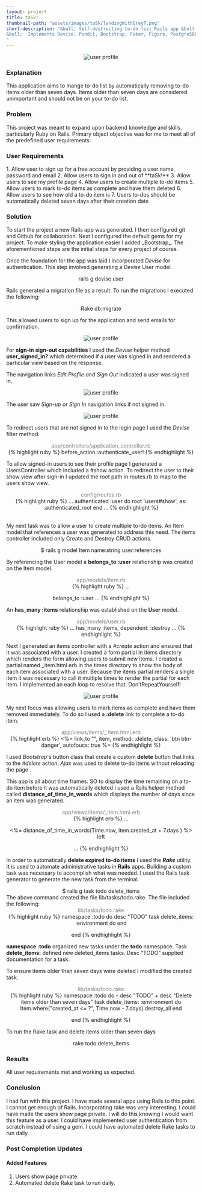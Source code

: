 ```yaml
---
layout: project
title: taSk!
thumbnail-path: "assets/images/taSk/landingWithGreyT.png"
short-description: "&bull; Self-destructing to-do list Rails app &bull; Automatically deletes tasks older than 7 days. &bull; Incorporates Ajax to delete expired tasks &bull; Custom Rake task to automate deletions.
&bull;  Implements Devise, Pundit, Bootstrap, Faker, Figaro, PostgreSQL, Send Grid, Factory Girls.
"
---
```


<p align="center">
  <img  class="img-resize" src="/assets/images/taSk/taSkHome.png" alt="user profile">
</p>

<h3 class="wide w3-center">Explanation</h3>

This application aims to mange to-do list by automatically removing  to-do items older than seven days. Items older than seven days are considered unimportant and should not be on your to-do list.  

<h3 class="wide w3-center">Problem</h3>

This project was meant to expand upon backend knowledge and skills, particularly Ruby on Rails. Primary object objective was for me to meet all of the predefined user requirements.  

<h3 class="wide w3-center">User Requirements</h3>
1. Allow user to sign up for a free account by providing a user name, password and email
2. Allow users to sign in and out of **taSk!**
3. Allow users to see my profile page
4. Allow users to create multiple to-do items
5. Allow users to mark to-do items as complete and have them deleted
6. Allow users to see how old a to-do item is
7. Users to-dos should be automatically deleted seven days after their creation date

<h3 class="wide w3-center">Solution</h3>
To start the project a new Rails app was generated. I then configured git and Github for collaboration. Next I configured the default gems for my project. To make styling the application easier I added _Bootstrap_. The aforementioned steps are the initial steps for every project of course.

Once the foundation for the app was laid I incorporated _Devise_ for authentication. This step involved generating a _Devise_ User model.

<center class="highlight">
rails g devise user
</center>


Rails generated a migration file as a result. To run the migrations I executed the following:
<center class="highlight">
Rake db:migrate
</center>

This allowed users to sign up for the application and send emails for confirmation.


<p align="center">
  <img  class="img-resize" src="/assets/images/taSk/signUp.png" alt="user profile">
</p>

For __sign-in sign-out capabilities__ I used the _Devise_ helper method **user_signed_in?** which determined if a user was signed in and rendered a particular view based on the response.

The navigation links _Edit Profile and Sign Out_ indicated a user was signed in.


<p align="center">
  <img  class="img-resize"  src="/assets/images/taSk/taskList.png" alt="user profile">
</p>

The user saw _Sign-up or Sign In_ navigation links if not signed in.  


<p align="center">
  <img  class="img-resize"  src="/assets/images/taSk/signUp.png" alt="user profile">
</p>

To redirect users that are not signed in to the login page   I used the _Devise_ filter method.


<center style="color:grey">app/controllers/application_controller.rb</center>

<center class="highlight">
{% highlight ruby %}
before_action :authenticate_user!
{% endhighlight %}
</center>

To allow signed-in users to see their profile page I generated a UsersController which included a #show action.  To redirect the user to their show view after sign-in I updated the root path in routes.rb to map to the users show view.

<center style="color:grey">config/routes.rb</center>

<center class="highlight">
{% highlight ruby %}
...
  authenticated :user do
      root 'users#show', as: :authenticated_root
  end
...
{% endhighlight %}
</center>
<br>

My next task was to allow a user to create multiple to-do items. An Item model that references a user was generated to address this need. The items controller included only <span class="w3-text-magenta">C</span>reate and <span class="w3-text-magenta">D</span>estroy <span class="w3-text-magenta">CRUD</span> actions.


<center class="highlight">
$ rails g model Item name:string user:references
</center>

By referencing the User model a **belongs_to :user** relationship was created on the Item model.

<center style="color:grey">app/models/item.rb</center>

<center class="highlight">
{% highlight ruby %}
...

  belongs_to :user
...
{% endhighlight %}
</center>

 An **has_many :items** relationship was established on the **User** model.

<center style="color:grey">app/models/user.rb</center>

<center class="highlight">
{% highlight ruby %}
...
  has_many :items, dependent: :destroy
...
{% endhighlight %}
</center>

Next I generated an items controller with a _#create_ action and ensured that it was associated with a user. I created a form partial in items directory which renders the form allowing users to submit new items. I created a partial named \_item.html.erb in the times directory to show the body of each item associated with a user. Because the items partial renders a single item it was necessary to call it multiple times to render the partial for each item. I implemented an each loop to resolve that. <span class="w3-text-magenta">D</span>on’t<span class="w3-text-magenta">R</span>epeat<span class="w3-text-magenta">Y</span>ourself!


<p align="center">
  <img  class="img-resize"  src="/assets/images/taSk/fullListNoLogo.png" alt="user profile">
</p>

My next focus was allowing users to mark items as complete and have them removed immediately. To do so I used a **:delete**  link to complete a to-do item.

<center style="color:grey">app/views/items/&#95; item.html.erb</center>

<center class="highlight">
{% highlight erb %}
<%= link_to "", item, method: :delete, class: 'btn btn-danger', autofoucs: true %>
{% endhighlight %}
</center>

I used _Bootstrap_'s button class that create a custom **delete** button that links to the _#delete_ action. _Ajax_ was used to delete to-do items without reloading the page .

This app is all about time frames. SO to display the time remaining on a to-do item before it was automatically deleted I used a Rails helper method called **distance_of_time_in_words** which displays the number of days since an item was generated.

<center style="color:grey">app/views/items/&#95;item.html.erb</center>

<center class="highlight">
{% highlight erb %}
...

  <%= distance_of_time_in_words(Time.now, item.created_at + 7.days ) %> left <br>

...
{% endhighlight %}
</center>

In order to automatically **delete expired to-do items** I used the **_Rake_** utility. It is used to automate administrative tasks in **Rails** apps. Building a custom task was necessary to accomplish what was needed. I used the Rails task generator to generate the new task from the terminal.

<center class="highlight">
$ rails g task todo delete_items
</center>
The above command created the file lib/tasks/todo.rake. The file included the following:

<center style="color:grey">lib/tasks/todo.rake</center>

<center class="highlight">
{% highlight ruby %}
namespace :todo do
  desc "TODO"
  task delete_items: :environment do
  end

end
{% endhighlight %}
</center>

**namespace :todo** organized new tasks under the **todo** namespace.
Task **delete_items:** defined new deleted_items tasks.
Desc “TODO” supplied documentation for a task.



To ensure items older than seven days were deleted I modified the created task.

<center style="color:grey">lib/tasks/todo.rake</center>

<center class="highlight">
{% highlight ruby %}
   namespace :todo do
 -   desc "TODO"
 +  desc "Delete items older than seven days"
     task delete_items: :environment do
        Item.where("created_at <= ?", Time.now - 7.days).destroy_all
    end

 end
{% endhighlight %}
</center>

To run the Rake task and delete items older than seven days

<center class="highlight">
rake todo:delete_items
</center>

<h3 class="wide w3-center">Results</h3>
All user requirements met and working as expected.

<h3 class="wide w3-center">Conclusion</h3>

I had fun with this project.  I have made several apps using Rails to this point. I cannot get enough of Rails. Incorporating rake was very interesting. I could have made the users show page private. I will do this knowing I would want this feature as a user. I could have implemented user authentication from scratch instead of using a gem. I could have automated delete Rake tasks to run daily.

<h3 class="wide w3-center"> Post Completion Updates</h3>
<h4 class="wide">	 Added Features</h4>

1. <span class="strikethrough">Users show page private.</span>
2. <span class="strikethrough">Automated delete Rake task to run daily.</span>
